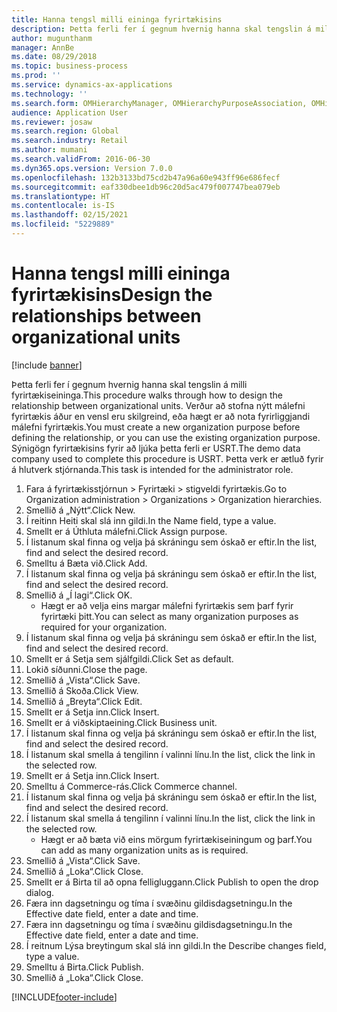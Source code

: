 ```yaml
---
title: Hanna tengsl milli eininga fyrirtækisins
description: Þetta ferli fer í gegnum hvernig hanna skal tengslin á milli fyrirtækiseininga.
author: mugunthanm
manager: AnnBe
ms.date: 08/29/2018
ms.topic: business-process
ms.prod: ''
ms.service: dynamics-ax-applications
ms.technology: ''
ms.search.form: OMHierarchyManager, OMHierarchyPurposeAssociation, OMHierarchySelection, HierarchyDesigner, OMNodeSelection,  HierarchyPublishAndCloseForm
audience: Application User
ms.reviewer: josaw
ms.search.region: Global
ms.search.industry: Retail
ms.author: mumani
ms.search.validFrom: 2016-06-30
ms.dyn365.ops.version: Version 7.0.0
ms.openlocfilehash: 132b3133bd75cd2b47a96a60e943ff96e686fecf
ms.sourcegitcommit: eaf330dbee1db96c20d5ac479f007747bea079eb
ms.translationtype: HT
ms.contentlocale: is-IS
ms.lasthandoff: 02/15/2021
ms.locfileid: "5229889"
---
```

# <a name="design-the-relationships-between-organizational-units"></a><span data-ttu-id="90245-103">Hanna tengsl milli eininga fyrirtækisins</span><span class="sxs-lookup"><span data-stu-id="90245-103">Design the relationships between organizational units</span></span>

[!include [banner](../includes/banner.md)]

<span data-ttu-id="90245-104">Þetta ferli fer í gegnum hvernig hanna skal tengslin á milli fyrirtækiseininga.</span><span class="sxs-lookup"><span data-stu-id="90245-104">This procedure walks through how to design the relationship between organizational units.</span></span> <span data-ttu-id="90245-105">Verður að stofna nýtt málefni fyrirtækis áður en vensl eru skilgreind, eða hægt er að nota fyrirliggjandi málefni fyrirtækis.</span><span class="sxs-lookup"><span data-stu-id="90245-105">You must create a new organization purpose before defining the relationship, or you can use the existing organization purpose.</span></span> <span data-ttu-id="90245-106">Sýnigögn fyrirtækisins fyrir að ljúka þetta ferli er USRT.</span><span class="sxs-lookup"><span data-stu-id="90245-106">The demo data company used to complete this procedure is USRT.</span></span> <span data-ttu-id="90245-107">Þetta verk er ætluð fyrir á hlutverk stjórnanda.</span><span class="sxs-lookup"><span data-stu-id="90245-107">This task is intended for the administrator role.</span></span>

1. <span data-ttu-id="90245-108">Fara á fyrirtækisstjórnun > Fyrirtæki > stigveldi fyrirtækis.</span><span class="sxs-lookup"><span data-stu-id="90245-108">Go to Organization administration > Organizations > Organization hierarchies.</span></span>
2. <span data-ttu-id="90245-109">Smellið á „Nýtt“.</span><span class="sxs-lookup"><span data-stu-id="90245-109">Click New.</span></span>
3. <span data-ttu-id="90245-110">Í reitinn Heiti skal slá inn gildi.</span><span class="sxs-lookup"><span data-stu-id="90245-110">In the Name field, type a value.</span></span>
4. <span data-ttu-id="90245-111">Smellt er á Úthluta málefni.</span><span class="sxs-lookup"><span data-stu-id="90245-111">Click Assign purpose.</span></span>
5. <span data-ttu-id="90245-112">Í listanum skal finna og velja þá skráningu sem óskað er eftir.</span><span class="sxs-lookup"><span data-stu-id="90245-112">In the list, find and select the desired record.</span></span>
6. <span data-ttu-id="90245-113">Smelltu á Bæta við.</span><span class="sxs-lookup"><span data-stu-id="90245-113">Click Add.</span></span>
7. <span data-ttu-id="90245-114">Í listanum skal finna og velja þá skráningu sem óskað er eftir.</span><span class="sxs-lookup"><span data-stu-id="90245-114">In the list, find and select the desired record.</span></span>
8. <span data-ttu-id="90245-115">Smellið á „Í lagi“.</span><span class="sxs-lookup"><span data-stu-id="90245-115">Click OK.</span></span>
    * <span data-ttu-id="90245-116">Hægt er að velja eins margar málefni fyrirtækis sem þarf fyrir fyrirtæki þitt.</span><span class="sxs-lookup"><span data-stu-id="90245-116">You can select as many organization purposes as required for your organization.</span></span>  
9. <span data-ttu-id="90245-117">Í listanum skal finna og velja þá skráningu sem óskað er eftir.</span><span class="sxs-lookup"><span data-stu-id="90245-117">In the list, find and select the desired record.</span></span>
10. <span data-ttu-id="90245-118">Smellt er á Setja sem sjálfgildi.</span><span class="sxs-lookup"><span data-stu-id="90245-118">Click Set as default.</span></span>
11. <span data-ttu-id="90245-119">Lokið síðunni.</span><span class="sxs-lookup"><span data-stu-id="90245-119">Close the page.</span></span>
12. <span data-ttu-id="90245-120">Smellið á „Vista“.</span><span class="sxs-lookup"><span data-stu-id="90245-120">Click Save.</span></span>
13. <span data-ttu-id="90245-121">Smellið á Skoða.</span><span class="sxs-lookup"><span data-stu-id="90245-121">Click View.</span></span>
14. <span data-ttu-id="90245-122">Smellið á „Breyta“.</span><span class="sxs-lookup"><span data-stu-id="90245-122">Click Edit.</span></span>
15. <span data-ttu-id="90245-123">Smellt er á Setja inn.</span><span class="sxs-lookup"><span data-stu-id="90245-123">Click Insert.</span></span>
16. <span data-ttu-id="90245-124">Smellt er á viðskiptaeining.</span><span class="sxs-lookup"><span data-stu-id="90245-124">Click Business unit.</span></span>
17. <span data-ttu-id="90245-125">Í listanum skal finna og velja þá skráningu sem óskað er eftir.</span><span class="sxs-lookup"><span data-stu-id="90245-125">In the list, find and select the desired record.</span></span>
18. <span data-ttu-id="90245-126">Í listanum skal smella á tengilinn í valinni línu.</span><span class="sxs-lookup"><span data-stu-id="90245-126">In the list, click the link in the selected row.</span></span>
19. <span data-ttu-id="90245-127">Smellt er á Setja inn.</span><span class="sxs-lookup"><span data-stu-id="90245-127">Click Insert.</span></span>
20. <span data-ttu-id="90245-128">Smelltu á Commerce-rás.</span><span class="sxs-lookup"><span data-stu-id="90245-128">Click Commerce channel.</span></span>
21. <span data-ttu-id="90245-129">Í listanum skal finna og velja þá skráningu sem óskað er eftir.</span><span class="sxs-lookup"><span data-stu-id="90245-129">In the list, find and select the desired record.</span></span>
22. <span data-ttu-id="90245-130">Í listanum skal smella á tengilinn í valinni línu.</span><span class="sxs-lookup"><span data-stu-id="90245-130">In the list, click the link in the selected row.</span></span>
    * <span data-ttu-id="90245-131">Hægt er að bæta við eins mörgum fyrirtækiseiningum og þarf.</span><span class="sxs-lookup"><span data-stu-id="90245-131">You can add as many organization units as is required.</span></span>  
23. <span data-ttu-id="90245-132">Smellið á „Vista“.</span><span class="sxs-lookup"><span data-stu-id="90245-132">Click Save.</span></span>
24. <span data-ttu-id="90245-133">Smellið á „Loka“.</span><span class="sxs-lookup"><span data-stu-id="90245-133">Click Close.</span></span>
25. <span data-ttu-id="90245-134">Smellt er á Birta til að opna felligluggann.</span><span class="sxs-lookup"><span data-stu-id="90245-134">Click Publish to open the drop dialog.</span></span>
26. <span data-ttu-id="90245-135">Færa inn dagsetningu og tíma í svæðinu gildisdagsetningu.</span><span class="sxs-lookup"><span data-stu-id="90245-135">In the Effective date field, enter a date and time.</span></span>
27. <span data-ttu-id="90245-136">Færa inn dagsetningu og tíma í svæðinu gildisdagsetningu.</span><span class="sxs-lookup"><span data-stu-id="90245-136">In the Effective date field, enter a date and time.</span></span>
28. <span data-ttu-id="90245-137">Í reitnum Lýsa breytingum skal slá inn gildi.</span><span class="sxs-lookup"><span data-stu-id="90245-137">In the Describe changes field, type a value.</span></span>
29. <span data-ttu-id="90245-138">Smelltu á Birta.</span><span class="sxs-lookup"><span data-stu-id="90245-138">Click Publish.</span></span>
30. <span data-ttu-id="90245-139">Smellið á „Loka“.</span><span class="sxs-lookup"><span data-stu-id="90245-139">Click Close.</span></span>



[!INCLUDE[footer-include](../../includes/footer-banner.md)]